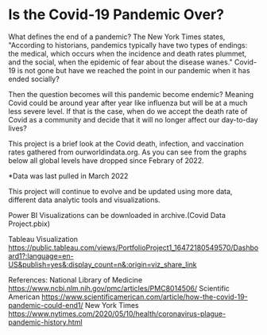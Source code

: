 # Is the Covid-19 Pandemic Over?

What defines the end of a pandemic?  The New York Times states, "According to historians, pandemics typically have two types of endings: the medical, which occurs when the incidence and death rates plummet, and the social, when the epidemic of fear about the disease wanes."  Covid-19 is not gone but have we reached the point in our pandemic when it has ended socially?

 Then the question becomes will this pandemic become endemic? Meaning Covid could be around year after year like influenza but will be at a much less severe level.  If that is the case, when do we accept the death rate of Covid as a community and decide that it will no longer affect our day-to-day lives?


This project is a brief look at the Covid death, infection, and vaccination rates gathered from ourworldindata.org.  As you can see from the graphs below all global levels have dropped since Febrary of 2022.  


*Data was last pulled in March 2022

This project will continue to evolve and be updated using more data, different data analytic tools and visualizations.

Power BI Visualizations can be downloaded in archive.(Covid Data Project.pbix)

Tableau Visualization
https://public.tableau.com/views/PortfolioProject1_16472180549570/Dashboard1?:language=en-US&publish=yes&:display_count=n&:origin=viz_share_link

References:
National Library of Medicine
https://www.ncbi.nlm.nih.gov/pmc/articles/PMC8014506/
Scientific American
https://www.scientificamerican.com/article/how-the-covid-19-pandemic-could-end1/
New York Times
https://www.nytimes.com/2020/05/10/health/coronavirus-plague-pandemic-history.html
